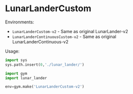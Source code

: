 # LunarLanderCustom

Environments:

* `LunarLanderCustom-v2` - Same as original LunarLander-v2
* `LunarLanderContinuousCustom-v2` - Same as original LunarLanderContinuous-v2

Usage:

```python
import sys
sys.path.insert(0,'./lunar_lander/')

import gym
import lunar_lander

env=gym.make('LunarLanderCustom-v2')
```
